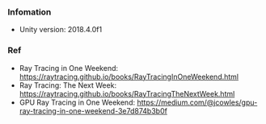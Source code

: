### Infomation
* Unity version: 2018.4.0f1

### Ref
* Ray Tracing in One Weekend: https://raytracing.github.io/books/RayTracingInOneWeekend.html
* Ray Tracing: The Next Week: https://raytracing.github.io/books/RayTracingTheNextWeek.html
* GPU Ray Tracing in One Weekend: https://medium.com/@jcowles/gpu-ray-tracing-in-one-weekend-3e7d874b3b0f